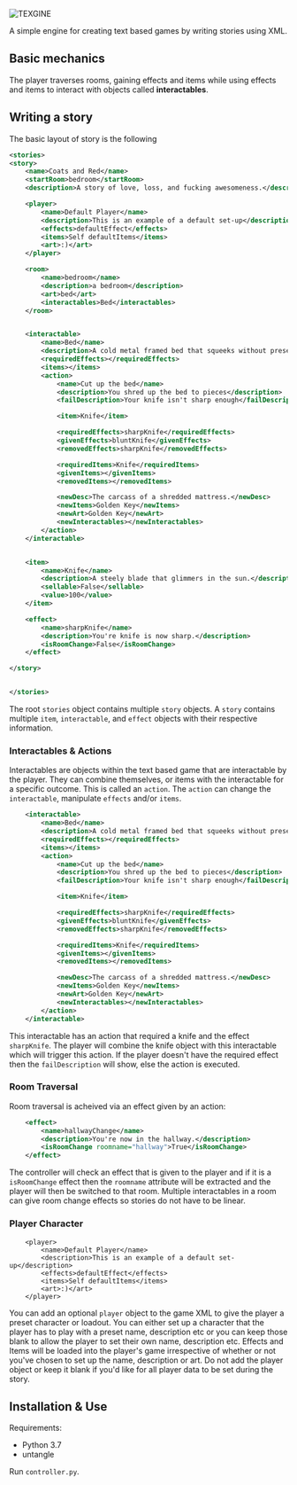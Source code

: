 ![TEXGINE](https://i.imgur.com/n0RXM7y.png)

A simple engine for creating text based games by writing stories using XML. 
## Basic mechanics
The player traverses rooms, gaining effects and items while using effects and items to interact with objects called **interactables**. 

## Writing a story
The basic layout of story is the following
```XML
<stories>
<story>
    <name>Coats and Red</name>
    <startRoom>bedroom</startRoom>
    <description>A story of love, loss, and fucking awesomeness.</description>

    <player>
        <name>Default Player</name>
        <description>This is an example of a default set-up</description>
        <effects>defaultEffect</effects>
        <items>Self defaultItems</items>
        <art>:)</art>
    </player>

    <room>
        <name>bedroom</name>
        <description>a bedroom</description>
        <art>bed</art>
        <interactables>Bed</interactables>
    </room>


    <interactable>
        <name>Bed</name>
        <description>A cold metal framed bed that squeeks without presence.</description>
        <requiredEffects></requiredEffects>
        <items></items>
        <action>
            <name>Cut up the bed</name>
            <description>You shred up the bed to pieces</description>
            <failDescription>Your knife isn't sharp enough</failDescription>

            <item>Knife</item>

            <requiredEffects>sharpKnife</requiredEffects>
            <givenEffects>bluntKnife</givenEffects>
            <removedEffects>sharpKnife</removedEffects>

            <requiredItems>Knife</requiredItems>
            <givenItems></givenItems>
            <removedItems></removedItems>

            <newDesc>The carcass of a shredded mattress.</newDesc>
            <newItems>Golden Key</newItems>
            <newArt>Golden Key</newArt>
            <newInteractables></newInteractables>
        </action>
    </interactable>


    <item>
        <name>Knife</name>
        <description>A steely blade that glimmers in the sun.</description>
        <sellable>False</sellable>
        <value>100</value>
    </item>

    <effect>
        <name>sharpKnife</name>
        <description>You're knife is now sharp.</description>
        <isRoomChange>False</isRoomChange>
    </effect>

</story>


</stories>
```
The root `stories` object contains multiple `story` objects. A `story` contains multiple `item`, `interactable`, and `effect` objects with their respective information. 

### Interactables & Actions
Interactables are objects within the text based game that are interactable by the player. They can combine themselves, or items with the interactable for a specific outcome. This is called an `action`. The `action` can change the `interactable`, manipulate `effects` and/or `items`. 
```XML
    <interactable>
        <name>Bed</name>
        <description>A cold metal framed bed that squeeks without presence.</description>
        <requiredEffects></requiredEffects>
        <items></items>
        <action>
            <name>Cut up the bed</name>
            <description>You shred up the bed to pieces</description>
            <failDescription>Your knife isn't sharp enough</failDescription>

            <item>Knife</item>

            <requiredEffects>sharpKnife</requiredEffects>
            <givenEffects>bluntKnife</givenEffects>
            <removedEffects>sharpKnife</removedEffects>

            <requiredItems>Knife</requiredItems>
            <givenItems></givenItems>
            <removedItems></removedItems>

            <newDesc>The carcass of a shredded mattress.</newDesc>
            <newItems>Golden Key</newItems>
            <newArt>Golden Key</newArt>
            <newInteractables></newInteractables>
        </action>
    </interactable>
```
This interactable has an action that required a knife and the effect `sharpKnife`. The player will combine the knife object with this interactable which will trigger this action. If the player doesn't have the required effect then the `failDescription` will show, else the action is executed. 

### Room Traversal
Room traversal is acheived via an effect given by an action:
```XML
    <effect>
        <name>hallwayChange</name>
        <description>You're now in the hallway.</description>
        <isRoomChange roomname="hallway">True</isRoomChange>
    </effect>
```
The controller will check an effect that is given to the player and if it is a `isRoomChange` effect then the `roomname` attribute will be extracted and the player will then be switched to that room. Multiple interactables in a room can give room change effects so stories do not have to be linear. 

### Player Character
```
    <player>
        <name>Default Player</name>
        <description>This is an example of a default set-up</description>
        <effects>defaultEffect</effects>
        <items>Self defaultItems</items>
        <art>:)</art>
    </player>
```
You can add an optional `player` object to the game XML to give the player a preset character or loadout. You can either set up a character that the player has to play with a preset name, description etc or you can keep those blank to allow the player to set their own name, description etc. Effects and Items will be loaded into the player's game irrespective of whether or not you've chosen to set up the name, description or art. Do not add the player object or keep it blank if you'd like for all player data to be set during the story. 



## Installation & Use
Requirements:
* Python 3.7
* untangle

Run `controller.py`. 
